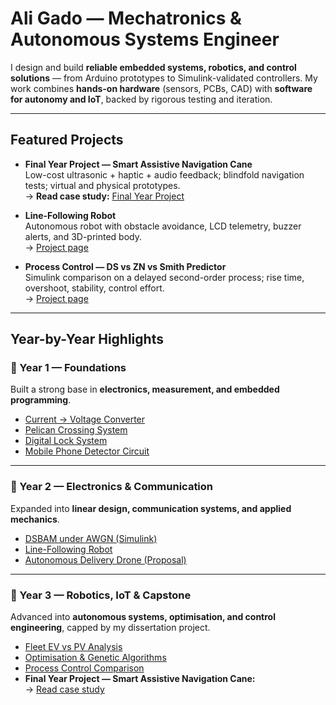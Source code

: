 # Ali Gado — Mechatronics & Autonomous Systems Engineer

I design and build **reliable embedded systems, robotics, and control solutions** — from Arduino prototypes to Simulink-validated controllers. My work combines **hands-on hardware** (sensors, PCBs, CAD) with **software for autonomy and IoT**, backed by rigorous testing and iteration.

---

## Featured Projects
- **Final Year Project — Smart Assistive Navigation Cane**  
  Low-cost ultrasonic + haptic + audio feedback; blindfold navigation tests; virtual and physical prototypes.  
  → **Read case study:** [Final Year Project](projects/final-year-project/index.md)

- **Line-Following Robot**  
  Autonomous robot with obstacle avoidance, LCD telemetry, buzzer alerts, and 3D-printed body.  
  → [Project page](projects/line-following-robot.md)

- **Process Control — DS vs ZN vs Smith Predictor**  
  Simulink comparison on a delayed second-order process; rise time, overshoot, stability, control effort.  
  → [Project page](projects/process-control-comparison.md)

---

## Year-by-Year Highlights

### 📘 Year 1 — Foundations
Built a strong base in **electronics, measurement, and embedded programming**.  
- [Current → Voltage Converter](projects/analogue-electronics-converter.md)  
- [Pelican Crossing System](projects/pelican-crossing.md)  
- [Digital Lock System](projects/digital-lock.md)  
- [Mobile Phone Detector Circuit](projects/mobile-phone-detector.md)

---

### 📗 Year 2 — Electronics & Communication
Expanded into **linear design, communication systems, and applied mechanics**.  
- [DSBAM under AWGN (Simulink)](projects/dsbam-awgn-simulink.md)  
- [Line-Following Robot](projects/line-following-robot.md)  
- [Autonomous Delivery Drone (Proposal)](projects/autonomous-delivery-drone.md)

---

### 📕 Year 3 — Robotics, IoT & Capstone
Advanced into **autonomous systems, optimisation, and control engineering**, capped by my dissertation project.  
- [Fleet EV vs PV Analysis](projects/fleet-ev-vs-pv.md)  
- [Optimisation & Genetic Algorithms](projects/optimisation-genetic-algorithms.md)  
- [Process Control Comparison](projects/process-control-comparison.md)  
- **Final Year Project — Smart Assistive Navigation Cane:**  
  → [Read case study](projects/final-year-project/index.md)
